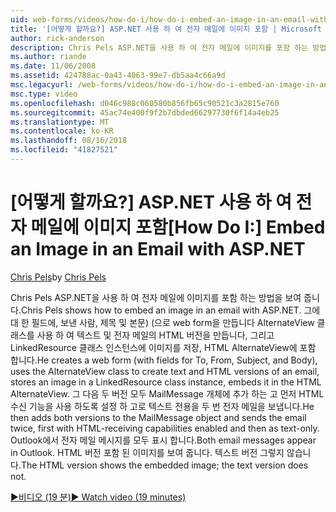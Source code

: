 ```yaml
---
uid: web-forms/videos/how-do-i/how-do-i-embed-an-image-in-an-email-with-aspnet
title: '[어떻게 할까요?] ASP.NET 사용 하 여 전자 메일에 이미지 포함 | Microsoft Docs'
author: rick-anderson
description: Chris Pels ASP.NET을 사용 하 여 전자 메일에 이미지를 포함 하는 방법을 보여 줍니다. 그 (에 대 한 필드에, 보낸 사람, 제목 및 본문)으로 web form을 만듭니다, 그리고 AlternateView를 사용 하는 중...
ms.author: riande
ms.date: 11/06/2008
ms.assetid: 424788ac-0a43-4063-99e7-db5aa4c66a9d
msc.legacyurl: /web-forms/videos/how-do-i/how-do-i-embed-an-image-in-an-email-with-aspnet
msc.type: video
ms.openlocfilehash: d046c988c060580b856fb65c90521c3a2815e760
ms.sourcegitcommit: 45ac74e400f9f2b7dbded66297730f6f14a4eb25
ms.translationtype: MT
ms.contentlocale: ko-KR
ms.lasthandoff: 08/16/2018
ms.locfileid: "41827521"
---
```

<a name="how-do-i-embed-an-image-in-an-email-with-aspnet"></a><span data-ttu-id="4384b-104">[어떻게 할까요?] ASP.NET 사용 하 여 전자 메일에 이미지 포함</span><span class="sxs-lookup"><span data-stu-id="4384b-104">[How Do I:] Embed an Image in an Email with ASP.NET</span></span>
====================
<span data-ttu-id="4384b-105">[Chris Pels](https://twitter.com/chrispels)</span><span class="sxs-lookup"><span data-stu-id="4384b-105">by [Chris Pels](https://twitter.com/chrispels)</span></span>

<span data-ttu-id="4384b-106">Chris Pels ASP.NET을 사용 하 여 전자 메일에 이미지를 포함 하는 방법을 보여 줍니다.</span><span class="sxs-lookup"><span data-stu-id="4384b-106">Chris Pels shows how to embed an image in an email with ASP.NET.</span></span> <span data-ttu-id="4384b-107">그에 대 한 필드에, 보낸 사람, 제목 및 본문) (으로 web form을 만듭니다 AlternateView 클래스를 사용 하 여 텍스트 및 전자 메일의 HTML 버전을 만듭니다, 그리고 LinkedResource 클래스 인스턴스에 이미지를 저장, HTML AlternateView에 포함 합니다.</span><span class="sxs-lookup"><span data-stu-id="4384b-107">He creates a web form (with fields for To, From, Subject, and Body), uses the AlternateView class to create text and HTML versions of an email, stores an image in a LinkedResource class instance, embeds it in the HTML AlternateView.</span></span> <span data-ttu-id="4384b-108">그 다음 두 버전 모두 MailMessage 개체에 추가 하는 고 먼저 HTML 수신 기능을 사용 하도록 설정 하 고로 텍스트 전용을 두 번 전자 메일을 보냅니다.</span><span class="sxs-lookup"><span data-stu-id="4384b-108">He then adds both versions to the MailMessage object and sends the email twice, first with HTML-receiving capabilities enabled and then as text-only.</span></span> <span data-ttu-id="4384b-109">Outlook에서 전자 메일 메시지를 모두 표시 합니다.</span><span class="sxs-lookup"><span data-stu-id="4384b-109">Both email messages appear in Outlook.</span></span> <span data-ttu-id="4384b-110">HTML 버전 포함 된 이미지를 보여 줍니다. 텍스트 버전 그렇지 않습니다.</span><span class="sxs-lookup"><span data-stu-id="4384b-110">The HTML version shows the embedded image; the text version does not.</span></span>

[<span data-ttu-id="4384b-111">&#9654;비디오 (19 분)</span><span class="sxs-lookup"><span data-stu-id="4384b-111">&#9654; Watch video (19 minutes)</span></span>](https://channel9.msdn.com/Blogs/ASP-NET-Site-Videos/how-do-i-embed-an-image-in-an-email-with-aspnet)
